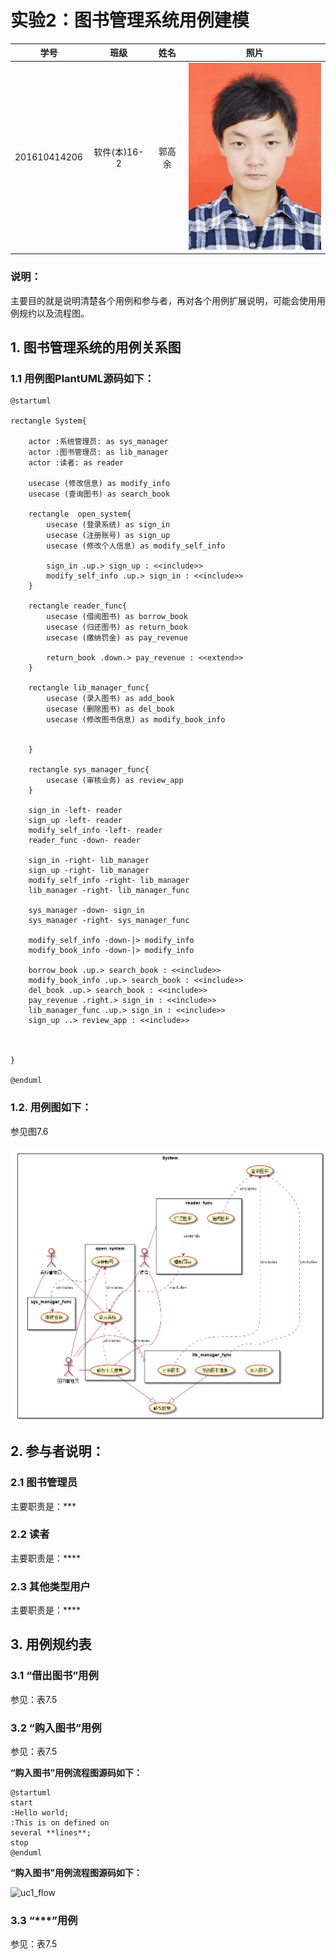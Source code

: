 # 实验2：图书管理系统用例建模
|学号|班级|姓名|照片|
|:-------:|:-------------: | :----------:|:---:|
|201610414206|软件(本)16-2|郭高余|![flow1](../myself.jpg)|

### 说明：
主要目的就是说明清楚各个用例和参与者，再对各个用例扩展说明，可能会使用用例规约以及流程图。
## 1. 图书管理系统的用例关系图

### 1.1 用例图PlantUML源码如下：

``` usecase
@startuml

rectangle System{

    actor :系统管理员: as sys_manager
    actor :图书管理员: as lib_manager
    actor :读者: as reader

    usecase (修改信息) as modify_info
    usecase (查询图书) as search_book

    rectangle  open_system{
        usecase (登录系统) as sign_in
        usecase (注册账号) as sign_up
        usecase (修改个人信息) as modify_self_info

        sign_in .up.> sign_up : <<include>>
        modify_self_info .up.> sign_in : <<include>>
    }

    rectangle reader_func{
        usecase (借阅图书) as borrow_book
        usecase (归还图书) as return_book
        usecase (缴纳罚金) as pay_revenue

        return_book .down.> pay_revenue : <<extend>>
    }

    rectangle lib_manager_func{
        usecase (录入图书) as add_book
        usecase (删除图书) as del_book
        usecase (修改图书信息) as modify_book_info


    }

    rectangle sys_manager_func{
        usecase (审核业务) as review_app
    }

    sign_in -left- reader
    sign_up -left- reader
    modify_self_info -left- reader
    reader_func -down- reader

    sign_in -right- lib_manager
    sign_up -right- lib_manager
    modify_self_info -right- lib_manager
    lib_manager -right- lib_manager_func

    sys_manager -down- sign_in
    sys_manager -right- sys_manager_func

    modify_self_info -down-|> modify_info
    modify_book_info -down-|> modify_info

    borrow_book .up.> search_book : <<include>>
    modify_book_info .up.> search_book : <<include>>
    del_book .up.> search_book : <<include>>
    pay_revenue .right.> sign_in : <<include>>
    lib_manager_func .up.> sign_in : <<include>>
    sign_up ..> review_app : <<include>>



}

@enduml
```


### 1.2. 用例图如下：

参见图7.6

![usecase](./usecase1_flow.png)

## 2. 参与者说明：

###     2.1 图书管理员

主要职责是：***

###     2.2 读者

主要职责是：****

###     2.3 其他类型用户
    
主要职责是：****

##     3. 用例规约表

###     3.1 “借出图书”用例

参见：表7.5

###     3.2 “购入图书”用例

参见：表7.5

**“购入图书”用例流程图源码如下：**
``` uc1_flow
@startuml
start
:Hello world;
:This is on defined on
several **lines**;
stop
@enduml
```

**“购入图书”用例流程图源码如下：**

![uc1_flow](usecase1_flow.jpg)

###     3.3 “***”用例

参见：表7.5
